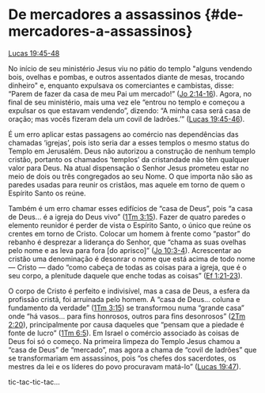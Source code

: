 # **De mercadores a assassinos** {#de-mercadores-a-assassinos}

[Lucas 19:45-48](http://bibliaonline.com.br/acf/lc/19/45-48)

No início de seu ministério Jesus viu no pátio do templo &quot;alguns vendendo bois, ovelhas e pombas, e outros assentados diante de mesas, trocando dinheiro&quot; e, enquanto expulsava os comerciantes e cambistas, disse: “Parem de fazer da casa de meu Pai um mercado!” ([Jo 2:14-16](http://bibliaonline.com.br/acf/jo/2/14-16)). Agora, no final de seu ministério, mais uma vez ele “entrou no templo e começou a expulsar os que estavam vendendo”, dizendo: “A minha casa será casa de oração; mas vocês fizeram dela um covil de ladrões.’” ([Lucas 19:45-46](http://bibliaonline.com.br/acf/lc/19/45-46)).

É um erro aplicar estas passagens ao comércio nas dependências das chamadas ‘igrejas’, pois isto seria dar a esses templos o mesmo status do Templo em Jerusalém. Deus não autorizou a construção de nenhum templo cristão, portanto os chamados ‘templos’ da cristandade não têm qualquer valor para Deus. Na atual dispensação o Senhor Jesus prometeu estar no meio de dois ou três congregados ao seu Nome. O que importa não são as paredes usadas para reunir os cristãos, mas aquele em torno de quem o Espírito Santo os reúne.

Também é um erro chamar esses edifícios de “casa de Deus”, pois “a casa de Deus... é a igreja do Deus vivo” ([1Tm 3:15](http://bibliaonline.com.br/acf/1tm/3/15)). Fazer de quatro paredes o elemento reunidor é perder de vista o Espírito Santo, o único que reúne os crentes em torno de Cristo. Colocar um homem à frente como “pastor” do rebanho é desprezar a liderança do Senhor, que “chama as suas ovelhas pelo nome e as leva para fora [do aprisco]” ([Jo 10:3-4](http://bibliaonline.com.br/acf/jo/10/3-4)). Acrescentar ao cristão uma denominação é desonrar o nome que está acima de todo nome — Cristo — dado “como cabeça de todas as coisas para a igreja, que é o seu corpo, a plenitude daquele que enche todas as coisas” ([Ef 1:21-23](http://bibliaonline.com.br/acf/ef/1/21-23)).

O corpo de Cristo é perfeito e indivisível, mas a casa de Deus, a esfera da profissão cristã, foi arruinada pelo homem. A “casa de Deus... coluna e fundamento da verdade” ([1Tm 3:15](http://bibliaonline.com.br/acf/1tm/3/15)) se transformou numa “grande casa” onde “há vasos... para fins honrosos, outros para fins desonrosos” ([2Tm 2:20](http://bibliaonline.com.br/acf/2tm/2/20)), principalmente por causa daqueles que “pensam que a piedade é fonte de lucro” ([1Tm 6:5](http://bibliaonline.com.br/acf/1tm/6/5)). Em Israel o comércio associado às coisas de Deus foi só o começo. Na primeira limpeza do Templo Jesus chamou a “casa de Deus” de “mercado”, mas agora a chama de “covil de ladrões” que se transformariam em assassinos, pois “os chefes dos sacerdotes, os mestres da lei e os líderes do povo procuravam matá-lo” ([Lucas 19:47](http://bibliaonline.com.br/acf/lc/19/47)).

tic-tac-tic-tac...